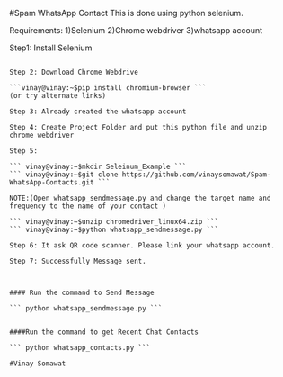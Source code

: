 #Spam WhatsApp Contact
This is done using python selenium.

Requirements:
1)Selenium
2)Chrome webdriver
3)whatsapp account

Step1: Install Selenium

```vinay@vinay:~$pip install selenium

Step 2: Download Chrome Webdrive

```vinay@vinay:~$pip install chromium-browser ```
(or try alternate links)

Step 3: Already created the whatsapp account

Step 4: Create Project Folder and put this python file and unzip chrome webdriver

Step 5:

``` vinay@vinay:~$mkdir Seleinum_Example ```
``` vinay@vinay:~$git clone https://github.com/vinaysomawat/Spam-WhatsApp-Contacts.git ```

NOTE:(Open whatsapp_sendmessage.py and change the target name and frequency to the name of your contact )

``` vinay@vinay:~$unzip chromedriver_linux64.zip ```
``` vinay@vinay:~$python whatsapp_sendmessage.py ```

Step 6: It ask QR code scanner. Please link your whatsapp account.

Step 7: Successfully Message sent.



#### Run the command to Send Message

``` python whatsapp_sendmessage.py ```


####Run the command to get Recent Chat Contacts

``` python whatsapp_contacts.py ```

#Vinay Somawat
